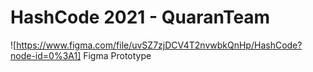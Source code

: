 # HashCode 2021 - QuaranTeam

![https://www.figma.com/file/uvSZ7zjDCV4T2nvwbkQnHp/HashCode?node-id=0%3A1] Figma Prototype

